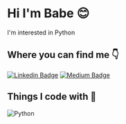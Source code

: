 # Hi I'm Babe 😊

I'm interested in Python


## Where you can find me 👇

[![Linkedin Badge](https://img.shields.io/badge/-babe-blue?style=flat&logo=Linkedin&logoColor=white&link=https://linkedin.com/in/babebp)](https://linkedin.com/in/babebp) 
[![Medium Badge](https://img.shields.io/badge/-@babebp-000000?style=flat&labelColor=000000&logo=Medium&link=https://medium.com/@babebp)](https://medium.com/@babebp) 



## Things I code with 💖

![Python](https://img.shields.io/badge/python-3670A0?style=flat&logo=python&logoColor=ffdd54)
